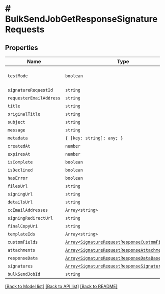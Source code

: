 # # BulkSendJobGetResponseSignatureRequests



## Properties

Name | Type | Description | Notes
------------ | ------------- | ------------- | -------------
| `testMode` | ```boolean``` |  _t__SignatureRequestResponse::TEST_MODE  |  [default to false] |
| `signatureRequestId` | ```string``` |  _t__SignatureRequestResponse::SIGNATURE_REQUEST_ID  |  |
| `requesterEmailAddress` | ```string``` |  _t__SignatureRequestResponse::REQUESTER_EMAIL_ADDRESS  |  |
| `title` | ```string``` |  _t__SignatureRequestResponse::TITLE  |  |
| `originalTitle` | ```string``` |  _t__SignatureRequestResponse::ORIGINAL_TITLE  |  |
| `subject` | ```string``` |  _t__SignatureRequestResponse::SUBJECT  |  |
| `message` | ```string``` |  _t__SignatureRequestResponse::MESSAGE  |  |
| `metadata` | ```{ [key: string]: any; }``` |  _t__SignatureRequestResponse::METADATA  |  |
| `createdAt` | ```number``` |  _t__SignatureRequestResponse::CREATED_AT  |  |
| `expiresAt` | ```number``` |  _t__SignatureRequestResponse::EXPIRES_AT  |  |
| `isComplete` | ```boolean``` |  _t__SignatureRequestResponse::IS_COMPLETE  |  |
| `isDeclined` | ```boolean``` |  _t__SignatureRequestResponse::IS_DECLINED  |  |
| `hasError` | ```boolean``` |  _t__SignatureRequestResponse::HAS_ERROR  |  |
| `filesUrl` | ```string``` |  _t__SignatureRequestResponse::FILES_URL  |  |
| `signingUrl` | ```string``` |  _t__SignatureRequestResponse::SIGNING_URL  |  |
| `detailsUrl` | ```string``` |  _t__SignatureRequestResponse::DETAILS_URL  |  |
| `ccEmailAddresses` | ```Array<string>``` |  _t__SignatureRequestResponse::CC_EMAIL_ADDRESSES  |  |
| `signingRedirectUrl` | ```string``` |  _t__SignatureRequestResponse::SIGNING_REDIRECT_URL  |  |
| `finalCopyUri` | ```string``` |  _t__SignatureRequestResponse::FINAL_COPY_URI  |  |
| `templateIds` | ```Array<string>``` |  _t__SignatureRequestResponse::TEMPLATE_IDS  |  |
| `customFields` | [```Array<SignatureRequestResponseCustomFieldBase>```](SignatureRequestResponseCustomFieldBase.md) |  _t__SignatureRequestResponseCustomField::DESCRIPTION  |  |
| `attachments` | [```Array<SignatureRequestResponseAttachment>```](SignatureRequestResponseAttachment.md) |  _t__SignatureRequestResponseAttachment::DESCRIPTION  |  |
| `responseData` | [```Array<SignatureRequestResponseDataBase>```](SignatureRequestResponseDataBase.md) |  _t__SignatureRequestResponseData::DESCRIPTION  |  |
| `signatures` | [```Array<SignatureRequestResponseSignatures>```](SignatureRequestResponseSignatures.md) |  _t__SignatureRequestResponseSignatures::DESCRIPTION  |  |
| `bulkSendJobId` | ```string``` |  _t__BulkSendJobGetResponseSignatureRequests::BULK_SEND_JOB_ID  |  |

[[Back to Model list]](../../README.md#models) [[Back to API list]](../../README.md#endpoints) [[Back to README]](../../README.md)
